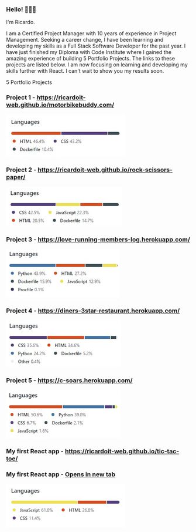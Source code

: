 ### Hello! 🙋🏻‍♂️

I'm Ricardo.

I am a Certified Project Manager with 10 years of experience in Project Management. Seeking a career change, I have been learning and developing my skills as a Full Stack Software Developer for the past year.
I have just finished my Diploma with Code Institute where I gained the amazing experience of building 5 Portfolio Projects. The links to these projects are listed below. I am now focusing on learning and developing my skills further with React. I can't wait to show you my results soon.



5 Portfolio Projects

### Project 1 - https://ricardoit-web.github.io/motorbikebuddy.com/  

![languages](Motorbike-buddy-languages-img.jpg)

### Project 2 - https://ricardoit-web.github.io/rock-scissors-paper/

![languages](rock-paper-scissors-languages-img.jpg)

### Project 3 - https://love-running-members-log.herokuapp.com/

![languages](love-running-members-log-languages-img.jpg)

### Project 4 - https://diners-3star-restaurant.herokuapp.com/

![languages](diners-3star-restaurant-languages-img.jpg)

### Project 5 - https://c-soars.herokuapp.com/

![languages](c-soars-languages-img.jpg)


### My first React app - https://ricardoit-web.github.io/tic-tac-toe/

### My first React app - <a href="[placeholder.com](https://ricardoit-web.github.io/tic-tac-toe/)" target="_blank">Opens in new tab</a>


![languages](https://github.com/RicardoIT-Web/tic-tac-toe/blob/master/src/media/tic-tac-toe-lang-img.jpg)

<!--
**RicardoIT-Web/RicardoIT-Web** is a ✨ _special_ ✨ repository because its `README.md` (this file) appears on your GitHub profile.

Here are some ideas to get you started:

- 🔭 I’m currently working on ...
- 🌱 I’m currently learning ...
- 👯 I’m looking to collaborate on ...
- 🤔 I’m looking for help with ...
- 💬 Ask me about ...
- 📫 How to reach me: ...
- 😄 Pronouns: ...
- ⚡ Fun fact: ...
-->
